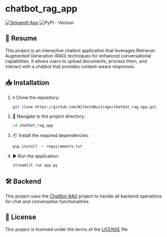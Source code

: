 # chatbot_rag_app
[![Streamlit App](https://static.streamlit.io/badges/streamlit_badge_black_white.svg)](https://chatbotragapp.streamlit.app/)
![PyPI - Version](https://img.shields.io/pypi/v/groundino-samnet?pypiBaseUrl=https%3A%2F%2Fpypi.org&link=https%3A%2F%2Fpypi.org%2Fproject%2Fchatbot-rag%2F)
## 🚀 Resume

This project is an interactive chatbot application that leverages Retrieval-Augmented Generation (RAG) techniques for enhanced conversational capabilities. It allows users to upload documents, process them, and interact with a chatbot that provides context-aware responses.

## 📥 Installation

1. 🌀 Clone the repository:
   ```bash
   git clone https://github.com/WilhelmBuitrago/chatbot_rag_app.git
   ```
2. 📂 Navigate to the project directory:
   ```bash
   cd chatbot_rag_app
   ```
3. 📦 Install the required dependencies:
   ```bash
   pip install -r requirements.txt
   ```
4. ▶️ Run the application:
   ```bash
   streamlit run app.py
   ```

## 🛠️ Backend

This project uses the [ChatBot-RAG](https://github.com/WilhelmBuitrago/ChatBot-RAG) project to handle all backend operations for chat and conversation functionalities.

## 📜 License

This project is licensed under the terms of the [LICENSE](LICENSE) file.
